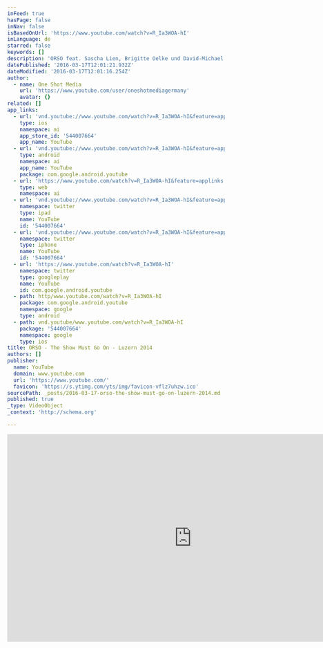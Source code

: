 ```yaml
---
inFeed: true
hasPage: false
inNav: false
isBasedOnUrl: 'https://www.youtube.com/watch?v=R_Ia3WOA-hI'
inLanguage: de
starred: false
keywords: []
description: 'ORSO feat. Sascha Lien, Brigitte Oelke und David-Michael Johnson at the KKL Luzern '
datePublished: '2016-03-17T12:01:21.932Z'
dateModified: '2016-03-17T12:01:16.254Z'
author:
  - name: One Shot Media
    url: 'https://www.youtube.com/user/oneshotmediagermany'
    avatar: {}
related: []
app_links:
  - url: 'vnd.youtube://www.youtube.com/watch?v=R_Ia3WOA-hI&feature=applinks'
    type: ios
    namespace: ai
    app_store_id: '544007664'
    app_name: YouTube
  - url: 'vnd.youtube://www.youtube.com/watch?v=R_Ia3WOA-hI&feature=applinks'
    type: android
    namespace: ai
    app_name: YouTube
    package: com.google.android.youtube
  - url: 'https://www.youtube.com/watch?v=R_Ia3WOA-hI&feature=applinks'
    type: web
    namespace: ai
  - url: 'vnd.youtube://www.youtube.com/watch?v=R_Ia3WOA-hI&feature=applinks'
    namespace: twitter
    type: ipad
    name: YouTube
    id: '544007664'
  - url: 'vnd.youtube://www.youtube.com/watch?v=R_Ia3WOA-hI&feature=applinks'
    namespace: twitter
    type: iphone
    name: YouTube
    id: '544007664'
  - url: 'https://www.youtube.com/watch?v=R_Ia3WOA-hI'
    namespace: twitter
    type: googleplay
    name: YouTube
    id: com.google.android.youtube
  - path: http/www.youtube.com/watch?v=R_Ia3WOA-hI
    package: com.google.android.youtube
    namespace: google
    type: android
  - path: vnd.youtube/www.youtube.com/watch?v=R_Ia3WOA-hI
    package: '544007664'
    namespace: google
    type: ios
title: ORSO - The Show Must Go On - Luzern 2014
authors: []
publisher:
  name: YouTube
  domain: www.youtube.com
  url: 'https://www.youtube.com/'
  favicon: 'https://s.ytimg.com/yts/img/favicon-vflz7uhzw.ico'
sourcePath: _posts/2016-03-17-orso-the-show-must-go-on-luzern-2014.md
published: true
_type: VideoObject
_context: 'http://schema.org'

---
```

<iframe src="https://cdn.embedly.com/widgets/media.html?src=https%3A%2F%2Fwww.youtube.com%2Fembed%2FR_Ia3WOA-hI%3Ffeature%3Doembed&amp;url=https%3A%2F%2Fwww.youtube.com%2Fwatch%3Fv%3DR_Ia3WOA-hI&amp;image=https%3A%2F%2Fi.ytimg.com%2Fvi%2FR_Ia3WOA-hI%2Fhqdefault.jpg&amp;key=b7d04c9b404c499eba89ee7072e1c4f7&amp;type=text%2Fhtml&amp;schema=youtube" width="854" height="480" scrolling="no" frameborder="0" allowfullscreen="allowfullscreen" style=""></iframe>